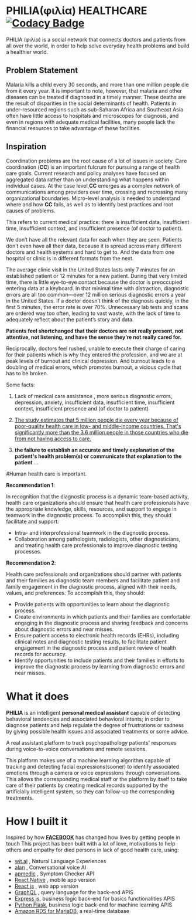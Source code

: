 # PHILIA(φιλία) HEALTHCARE [![Codacy Badge](https://app.codacy.com/project/badge/Grade/01efe88910f04681a0da5d02cce076c2)](https://www.codacy.com?utm_source=github.com&amp;utm_medium=referral&amp;utm_content=Phil-Jayz/philia-webmin&amp;utm_campaign=Badge_Grade)

PHILIA (φιλία) is a social network that connects doctors and patients from all over the world, in order to help solve everyday health problems and build a healthier world.

## Problem Statement

Malaria kills a child every 30 seconds, and more than one million people die from it every year. It is important to note, however, that malaria and other diseases can be treated if diagnosed in a timely manner.
These deaths are the result of disparities in the social determinants of health. Patients in under-resourced regions such as sub-Saharan Africa and Southeast Asia often have little access to hospitals and microscopes for diagnosis, and even in regions with adequate medical facilities, many people lack the financial resources to take advantage of these facilities. 

## Inspiration

Coordination problems are the root cause of a lot of issues in society. Care coordination (**CC**) is an important fulcrum for pursuing a range of health care goals. Current research and policy analyses have focused on aggregated data rather than on understanding what happens within individual cases. At the case level,**CC** emerges as a complex network of communications among providers over time, crossing and recrossing many organizational boundaries. Micro-level analysis is needed to understand where and how **CC** fails, as well as to identify best practices and root causes of problems.

This refers to current medical practice: there is insufficient data, insufficient time, insufficient context, and insufficient presence (of doctor to patient).

We don’t have all the relevant data for each when they are seen. Patients don’t even have all their data, because it is spread across many different doctors and health systems and hard to get to. And the data from one hospital or clinic is in different formats from the next.

The average clinic visit in the United States lasts only 7 minutes for an established patient or 12 minutes for a new patient. During that very limited time, there is little eye-to-eye contact because the doctor is preoccupied entering data at a keyboard. In that minimal time with distraction, diagnostic errors are all too common—over 12 million serious diagnostic errors a year in the United States. If a doctor doesn’t think of the diagnosis quickly, in the first 5 minutes, the error rate is over 70%. Unnecessary lab tests and scans are ordered way too often, leading to vast waste, with the lack of time to adequately reflect about the patient’s story and data.

**Patients feel shortchanged that their doctors are not really present, not attentive, not listening, and have the sense they’re not really cared for.**

Reciprocally, doctors feel rushed, unable to execute their charge of caring for their patients which is why they entered the profession, and we are at peak levels of burnout and clinical depression. And burnout leads to a doubling of medical errors, which promotes burnout, a vicious cycle that has to be broken.

Some facts:

1.  Lack of medical care assistance , more serious diagnostic errors, depression, anxiety, insufficient data, insufficient time, insufficient context, insufficient presence and  (of doctor to patient) 

2.  [The study estimates that 5 million people die every year because of poor-quality health care in low- and middle-income countries. That's significantly more than the 3.6 million people in those countries who die from not having access to care.](https://www.npr.org/sections/goatsandsoda/2018/09/05/644928153/what-kills-5-million-people-a-year-its-not-just-disease)

3.  **the failure to  establish an accurate and timely explanation of the patient's health problem(s) or communicate that explanation to the patient** ...

#Human health care is important.

**Recommendation 1**: 

In recognition that the diagnostic process is a dynamic team-based activity, health care organizations should ensure that health care professionals have the appropriate knowledge, skills, resources, and support to engage in teamwork in the diagnostic process. To accomplish this, they should facilitate and support:

- Intra- and interprofessional teamwork in the diagnostic process.
- Collaboration among pathologists, radiologists, other diagnosticians, and treating health care professionals to improve diagnostic testing processes.
 
**Recommendation 2**: 

Health care professionals and organizations should partner with patients and their families as diagnostic team members and facilitate patient and family engagement in the diagnostic process, aligned with their needs, values, and preferences. To accomplish this, they should:

- Provide patients with opportunities to learn about the diagnostic process.
- Create environments in which patients and their families are comfortable engaging in the diagnostic process and sharing feedback and concerns about diagnostic errors and near misses.
- Ensure patient access to electronic health records (EHRs), including clinical notes and diagnostic testing results, to facilitate patient engagement in the diagnostic process and patient review of health records for accuracy.<br /> 
- Identify opportunities to include patients and their families in efforts to improve the diagnostic process by learning from diagnostic errors and near misses.

# What it does

**PHILIA** is an intelligent **personal medical assistant** capable of detecting behavioral tendencies and associated behavioral intents; in order to diagnose patients and help regulate the degree of frustrations or sadness by giving possible health issues and associated treatments or some advice.

A real assistant platform to track psychopathology patients' responses during voice-to-voice conversations and remote sessions.

This platform makes use of a machine learning algorithm capable of tracking and detecting facial expressions(sooner)   to identify associated emotions through a camera or voice expressions through conversations. This allows the corresponding medical staff or the platform by itself to take care of their patients by creating medical records supported by the artificially intelligent system, so they can follow-up the corresponding treatments.

# How I built it

Inspired by how [**FACEBOOK**](https://facebook.com) has changed how lives by getting people in touch
This project has been built with a lot of love, motivations to help others and empathy for died persons in lack of good health care, using:

- [wit.ai](https://wit.ai/) , Natural Language Experiences
- [alan](https://alan.app/) , Conversational voice AI
- [apmedic](https://apimedic.com/) , Symptom Checker API
- [React Native](https://reactnative.dev/) , mobile app version
- [React js](https://reactjs.org/) , web app version
- [GraphQL](https://graphql.org/) , query language for the back-end APIS
- [Express js](https://expressjs.com/), business logic back-end for basics functionalities APIS
- [Python Flask](https://expressjs.com/), business logic back-end for machine learning APIS
- [Amazon RDS for MariaDB](https://aws.amazon.com/rds/mariadb/), a real-time database

